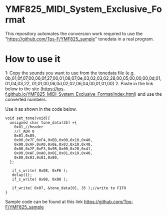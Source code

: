 # YMF825_MIDI_System_Exclusive_Format
This repository automates the conversion work required to use the "https://github.com/Tps-F/YMF825_sample" tonedata in a real program.

# How to use it
1: Copy the sounds you want to use from the tonedata file (e.g. 0b,01,0f,07,00,06,0f,27,00,01,08,07,0e,03,02,03,02,28,00,05,00,00,00,0d,01,01,04,03,22, 01,01,00,06,0d,02,02,06,04,00,01,01,00)
2. Paste in the link below to the site (https://tps-f.github.io/YMF825_MIDI_System_Exclusive_Format/index.html) and use the converted numbers.

Use it as shown in the code below.

```
void set_tone(void){
  unsigned char tone_data[35] ={
    0x81,//header
    //T_ADR 0
    0x01,0x85,
    0x00,0x7F,0xF4,0xBB,0x00,0x10,0x40,
    0x00,0xAF,0xA0,0x0E,0x03,0x10,0x40,
    0x00,0x2F,0xF3,0x9B,0x00,0x20,0x41,
    0x00,0xAF,0xA0,0x0E,0x01,0x10,0x40,
    0x80,0x03,0x81,0x80,
  };
  
   if_s_write( 0x08, 0xF6 );
   delay(1);
   if_s_write( 0x08, 0x00 );
  
   if_write( 0x07, &tone_data[0], 35 );//write to FIFO
}
```
Sample code can be found at this link
https://github.com/Tps-F/YMF825_sample
